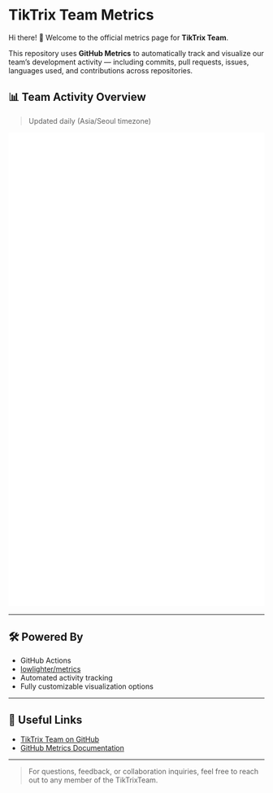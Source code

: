 # TikTrix Team Metrics

Hi there! 👋 Welcome to the official metrics page for **TikTrix Team**.

This repository uses **GitHub Metrics** to automatically track and visualize our team’s development activity — including commits, pull requests, issues, languages used, and contributions across repositories.

## 📊 Team Activity Overview

> Updated daily (Asia/Seoul timezone)

![TikTrix Metrics](https://github.com/Tiktrix/metrics/blob/main/github-metrics.svg)

---

## 🛠 Powered By

- GitHub Actions
- [lowlighter/metrics](https://github.com/lowlighter/metrics)
- Automated activity tracking
- Fully customizable visualization options

---

## 📘 Useful Links

- [TikTrix Team on GitHub](https://github.com/Tiktrix)
- [GitHub Metrics Documentation](https://github.com/lowlighter/metrics)

---

> For questions, feedback, or collaboration inquiries, feel free to reach out to any member of the TikTrixTeam.
